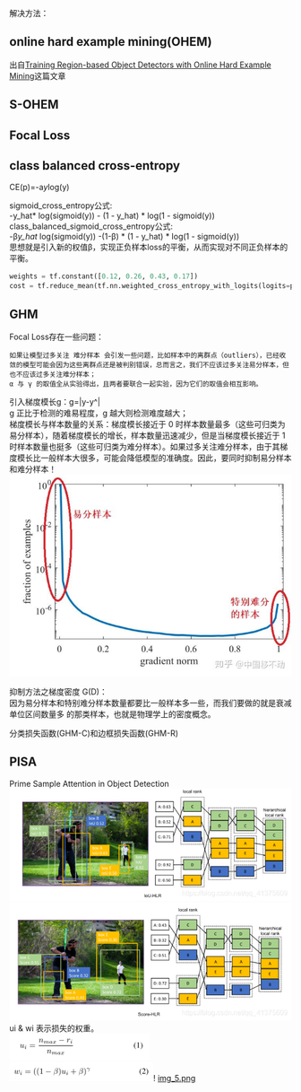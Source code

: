 解决方法：

## online hard example mining(OHEM)
出自[Training Region-based Object Detectors with Online Hard Example Mining](https://link.csdn.net/?target=https%3A%2F%2Farxiv.org%2Fpdf%2F1604.03540.pdf)这篇文章

## S-OHEM

## Focal Loss



## class balanced cross-entropy
CE(p)=-a*y*log(y)

sigmoid_cross_entropy公式:\
-y_hat* log(sigmoid(y)) - (1 - y_hat) * log(1 - sigmoid(y))\
class_balanced_sigmoid_cross_entropy公式:\
-β*y_hat* log(sigmoid(y)) -(1-β) * (1 - y_hat) * log(1 - sigmoid(y))\
思想就是引入新的权值β，实现正负样本loss的平衡，从而实现对不同正负样本的平衡。
```python
weights = tf.constant([0.12, 0.26, 0.43, 0.17])
cost = tf.reduce_mean(tf.nn.weighted_cross_entropy_with_logits(logits=pred, targets=y, pos_weight=weights))

```
## GHM
Focal Loss存在一些问题：
    
    如果让模型过多关注 难分样本 会引发一些问题，比如样本中的离群点（outliers），已经收敛的模型可能会因为这些离群点还是被判别错误，总而言之，我们不应该过多关注易分样本，但也不应该过多关注难分样本；
    α 与 γ 的取值全从实验得出，且两者要联合一起实验，因为它们的取值会相互影响。

引入梯度模长g：g=|y-y^|\
g 正比于检测的难易程度，g 越大则检测难度越大；\
梯度模长与样本数量的关系：梯度模长接近于 0 时样本数量最多（这些可归类为易分样本），随着梯度模长的增长，样本数量迅速减少，但是当梯度模长接近于 1 时样本数量也挺多（这些可归类为难分样本）。如果过多关注难分样本，由于其梯度模长比一般样本大很多，可能会降低模型的准确度。因此，要同时抑制易分样本和难分样本！
![img.png](img.png)

抑制方法之梯度密度 G(D)：\
因为易分样本和特别难分样本数量都要比一般样本多一些，而我们要做的就是衰减 单位区间数量多 的那类样本，也就是物理学上的密度概念。


分类损失函数(GHM-C)和边框损失函数(GHM-R)

## PISA
Prime Sample Attention in Object Detection
![img_1.png](img_1.png)![img_2.png](img_2.png)
ui & wi 表示损失的权重。\
![img_3.png](img_3.png)![img_4.png](img_4.png)!
[img_5.png](img_5.png)


